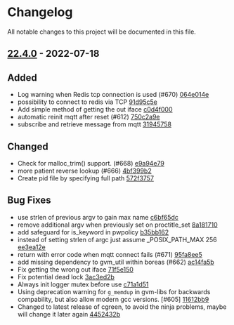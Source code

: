 # Changelog

All notable changes to this project will be documented in this file.

## [22.4.0] - 2022-07-18

## Added
* Log warning when Redis tcp connection is used (#670) [064e014e](https://github.com/greenbone/gvm-libs/commit/064e014e)
* possibility to connect to redis via TCP [91d95c5e](https://github.com/greenbone/gvm-libs/commit/91d95c5e)
* Add simple method of getting the out iface [c0d4f000](https://github.com/greenbone/gvm-libs/commit/c0d4f000)
* automatic reinit mqtt after reset (#612) [750c2a9e](https://github.com/greenbone/gvm-libs/commit/750c2a9e)
* subscribe and retrieve message from mqtt [31945758](https://github.com/greenbone/gvm-libs/commit/31945758)

## Changed
* Check for malloc_trim() support. (#668) [e9a94e79](https://github.com/greenbone/gvm-libs/commit/e9a94e79)
* more patient reverse lookup (#666) [4bf399b2](https://github.com/greenbone/gvm-libs/commit/4bf399b2)
* Create pid file by specifying full path [572f3757](https://github.com/greenbone/gvm-libs/commit/572f3757)

## Bug Fixes
* use strlen of previous argv to gain max name [c6bf65dc](https://github.com/greenbone/gvm-libs/commit/c6bf65dc)
* remove additional argv when previously set on proctitle_set [8a181710](https://github.com/greenbone/gvm-libs/commit/8a181710)
* add safeguard for is_keyword in pwpolicy [b35bb162](https://github.com/greenbone/gvm-libs/commit/b35bb162)
* instead of setting strlen of argc just assume _POSIX_PATH_MAX 256 [ee3ea12e](https://github.com/greenbone/gvm-libs/commit/ee3ea12e)
* return with error code when mqtt connect fails (#671) [95fa8ee5](https://github.com/greenbone/gvm-libs/commit/95fa8ee5)
* add missing dependency to gvm_util within boreas (#662) [ac14fa5b](https://github.com/greenbone/gvm-libs/commit/ac14fa5b)
* Fix getting the wrong out iface [71f5e150](https://github.com/greenbone/gvm-libs/commit/71f5e150)
* Fix potential dead lock [3ac3ed2b](https://github.com/greenbone/gvm-libs/commit/3ac3ed2b)
* Always init logger mutex before use [c71a1d51](https://github.com/greenbone/gvm-libs/commit/c71a1d51)
* Using deprecation warning for `g_memdup` in gvm-libs for backwards compability, but also allow modern gcc versions. [#605] [11612bb9](https://github.com/greenbone/gvm-libs/commit/11612bb9)
* Changed to latest release of cgreen, to avoid the ninja problems, maybe will change it later again [4452432b](https://github.com/greenbone/gvm-libs/commit/4452432b)

[22.4.0]: https://github.com/greenbone/gvm-libs/compare/22.4.0...22.4.0